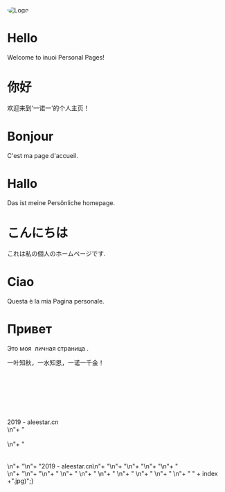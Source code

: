 <!DOCTYPE html>
<html>
<head>
<meta charset="utf-8">
<meta name="viewport" content="width=device-width, initial-scale=1.0, maximum-scale=1.0, user-scalable=no">
<meta http-equiv="X-UA-Compatible" content="IE=edge">
<meta name="description" content="inuoi's Homepage'">
<meta name="keywords" content="inuoi">
<meta name="author" content="inuoi">
<title>inuoi Homepage</title>
<link rel="stylesheet" type="text/css" href="lib/font-awesome-4.7.0/css/font-awesome.min.css">
<link rel="shortcut icon" type="image/x-icon" href="https://q1.qlogo.cn/g?b=qq&nk=29322171&s=640">
<link rel="stylesheet" type="text/css" href="css/animate.css">
<link rel="stylesheet" type="text/css" href="css/owl.carousel.css">
<link rel="stylesheet" type="text/css" href="css/magnific-popup.css">
<link rel="stylesheet" type="text/css" href="css/jquery.mCustomScrollbar.min.css">
<link rel="stylesheet" type="text/css" href="css/partical-animation.css">
<link rel="stylesheet" type="text/css" href="lib/bootstrap/css/bootstrap-theme.min.css">
<link rel="stylesheet" type="text/css" href="lib/bootstrap/css/bootstrap.min.css">
<link rel="stylesheet" type="text/css" href="css/reset.css">
<link rel="stylesheet" type="text/css" href="css/structure.css">
<link rel="stylesheet" type="text/css" href="css/main-style-2016.css">
<link rel="stylesheet" type="text/css" href="css/responsive.css">
</head>
<body class="single-image">
<div class="page-loader-wrapper">
<div class="loader">
</div>
</div>
<div id="main-wrapper">
<main id="main" class="background" data-image="https://github.com/Qiaojo/qiaojo.github.io/blob/main/inuoi001.jpg">
<div class="overlay" style="background-color: rgba(0,0,0,0.6)"></div>
<div class="nc-content-section index nc-active vhm">
<div id="particles-js"></div>
<div id="home-page" class="page-wrapper vhm-item active-home anim s01">
<div class="container">
<div class="logo ac anim fadeInUp s01 delay-0-5s">
<div class="logo-wrp">
<img src="https://q1.qlogo.cn/g?b=qq&nk=29322171&s=640" style="border-radius: 50%;" alt="Logo"/>
</div>
</div>
<div class="tagline ac anim fadeInUp s01 delay-0-6s">
<div class="carousel-widget text-carousel" data-itemrange="false" data-in="fadeIn" data-out="fadeOut" data-autoplay="true" data-loop="true" data-items="1" data-mouseDrag="false" data-touchDrag="false">
<div class="carousel">
<div class="owl-carousel owl-theme">
<div class="item">
<h1>Hello</h1>
<p>Welcome to inuoi Personal Pages!</p>
</div>
<div class="item">
<h1>你好</h1>
<p>欢迎来到‘一诺一'的个人主页！</p>
</div>
<div class="item">
<h1>Bonjour</h1>
<p>C'est ma page d'accueil.</p>
</div>
<div class="item">
<h1>Hallo</h1>
<p>Das ist meine Persönliche homepage.</p>
</div>
<div class="item">
<h1>こんにちは</h1>
<p>これは私の個人のホームページです.</p>
</div>
<div class="item">
<h1>Ciao</h1>
<p>Questa è la mia Pagina personale.</p>
</div>
<div class="item">
<h1>Привет</h1>
<p>Это моя  личная страница .</p>
</div>
</div>
</div>
</div>
</div>
<div class="social-icon ac anim fadeInUp s01 delay-0-9s">
<a class="icon vhm" target="_blank" href="https://www.inuoi.com">
<span class="box"></span>
<i class="fa fa-home vhm-item"></i>
</a>
<a class="icon vhm" target="_blank" href="https://www.inuoi.com">
<span class="box"></span>
<i class="fa fa-indent vhm-item"></i>
</a>
<a class="icon vhm" target="_blank" href="mailto:qqlittlejoe@163.com">
<span class="box"></span>
<i class="fa fa-envelope vhm-item"></i>
</a>
<a class="icon vhm" target="_blank" href="http://wpa.qq.com/msgrd?v=3&uin=29322171&site=qq&menu=yes">
<span class="box"></span>
<i class="fa fa-qq vhm-item"></i>
</a>
<a class="icon vhm" target="_blank" href="https://github.com/Qiaojo">
<span class="box"></span>
<i class="fa fa-github vhm-item"></i>
</a>
</div>
<div class="copyrights ac anim fadeInUp s01 delay-1s">
一叶知秋，一水知恩，一诺一千金！<br /><br /><br />
<span id="aa"></span>
<SCRIPT language=javascript>
									//<!--
									//document.write("");
									function show_date_time(){
									window.setTimeout("show_date_time()", 1000);
									timeold=((new Date()).getTime()-(new Date("06/27/2019 19:00:00")).getTime());
									sectimeold=timeold/1000
									secondsold=Math.floor(sectimeold);
									msPerDay=24*60*60*1000
									e_daysold=timeold/msPerDay
									daysold=Math.floor(e_daysold);
									e_hrsold=(e_daysold-daysold)*24;
									hrsold=Math.floor(e_hrsold);
									e_minsold=(e_hrsold-hrsold)*60;
									minsold=Math.floor((e_hrsold-hrsold)*60);
									seconds=Math.floor((e_minsold-minsold)*60);
									aa.innerHTML=""+daysold+"D "+hrsold+"H "+minsold+"M "+seconds+"S ";
									}
									show_date_time();
									//-->
									</SCRIPT>
<br /><br />
<br /><br /><br />
<span><i class="fa fa-copyright"></i></span>
2019 - <script>document.write(new Date().getFullYear() );</script> aleestar.cn
</div>
<script>var _hmt =_hmt ||[];(function() {var hm =document.createElement("script");hm.src ="https://hm.baidu.com/hm.js?86a28727a22fc484486d01e00c8e3776";var s =document.getElementsByTagName("script")[0];s.parentNode.insertBefore(hm,s);})();</script>
</div>
</div>
</div>
<div class="nc-overlay"></div>
</main>
</div>
<script src="js/jquery-1.11.3.min.js"></script>
<script src="js/plugins.js"></script>
<script src="js/particles.min.js"></script>
<script src="js/partical-animation.js"></script>
<script src="js/common.js"></script>
<script>window.onload =function(){setInterval("randomBackgroundImage()",10000);var index =Math.ceil(Math.random()*3);document.getElementById("main").style.backgroundImage ="url(<!DOCTYPE html>\n" +
    "<html>\n" +
    "<head>\n" +
    "<meta charset=\"utf-8\">\n" +
    "<meta name=\"viewport\" content=\"width=device-width, initial-scale=1.0, maximum-scale=1.0, user-scalable=no\">\n" +
    "<meta http-equiv=\"X-UA-Compatible\" content=\"IE=edge\">\n" +
    "<meta name=\"description\" content=\"inuoi's Homepage'\">\n" +
    "<meta name=\"keywords\" content=\"inuoi\">\n" +
    "<meta name=\"author\" content=\"inuoi\">\n" +
    "<title>inuoi Homepage</title>\n" +
    "<link rel=\"stylesheet\" type=\"text/css\" href=\"lib/font-awesome-4.7.0/css/font-awesome.min.css\">\n" +
    "<link rel=\"shortcut icon\" type=\"image/x-icon\" href=\"https://q1.qlogo.cn/g?b=qq&nk=29322171&s=640\">\n" +
    "<link rel=\"stylesheet\" type=\"text/css\" href=\"css/animate.css\">\n" +
    "<link rel=\"stylesheet\" type=\"text/css\" href=\"css/owl.carousel.css\">\n" +
    "<link rel=\"stylesheet\" type=\"text/css\" href=\"css/magnific-popup.css\">\n" +
    "<link rel=\"stylesheet\" type=\"text/css\" href=\"css/jquery.mCustomScrollbar.min.css\">\n" +
    "<link rel=\"stylesheet\" type=\"text/css\" href=\"css/partical-animation.css\">\n" +
    "<link rel=\"stylesheet\" type=\"text/css\" href=\"lib/bootstrap/css/bootstrap-theme.min.css\">\n" +
    "<link rel=\"stylesheet\" type=\"text/css\" href=\"lib/bootstrap/css/bootstrap.min.css\">\n" +
    "<link rel=\"stylesheet\" type=\"text/css\" href=\"css/reset.css\">\n" +
    "<link rel=\"stylesheet\" type=\"text/css\" href=\"css/structure.css\">\n" +
    "<link rel=\"stylesheet\" type=\"text/css\" href=\"css/main-style-2016.css\">\n" +
    "<link rel=\"stylesheet\" type=\"text/css\" href=\"css/responsive.css\">\n" +
    "</head>\n" +
    "<body class=\"single-image\">\n" +
    "<div class=\"page-loader-wrapper\">\n" +
    "<div class=\"loader\">\n" +
    "</div>\n" +
    "</div>\n" +
    "<div id=\"main-wrapper\">\n" +
    "<main id=\"main\" class=\"background\" data-image=\"https://github.com/Qiaojo/qiaojo.github.io/blob/main/inuoi001.jpg\">\n" +
    "<div class=\"overlay\" style=\"background-color: rgba(0,0,0,0.6)\"></div>\n" +
    "<div class=\"nc-content-section index nc-active vhm\">\n" +
    "<div id=\"particles-js\"></div>\n" +
    "<div id=\"home-page\" class=\"page-wrapper vhm-item active-home anim s01\">\n" +
    "<div class=\"container\">\n" +
    "<div class=\"logo ac anim fadeInUp s01 delay-0-5s\">\n" +
    "<div class=\"logo-wrp\">\n" +
    "<img src=\"https://q1.qlogo.cn/g?b=qq&nk=29322171&s=640\" style=\"border-radius: 50%;\" alt=\"Logo\"/>\n" +
    "</div>\n" +
    "</div>\n" +
    "<div class=\"tagline ac anim fadeInUp s01 delay-0-6s\">\n" +
    "<div class=\"carousel-widget text-carousel\" data-itemrange=\"false\" data-in=\"fadeIn\" data-out=\"fadeOut\" data-autoplay=\"true\" data-loop=\"true\" data-items=\"1\" data-mouseDrag=\"false\" data-touchDrag=\"false\">\n" +
    "<div class=\"carousel\">\n" +
    "<div class=\"owl-carousel owl-theme\">\n" +
    "<div class=\"item\">\n" +
    "<h1>Hello</h1>\n" +
    "<p>Welcome to inuoi Personal Pages!</p>\n" +
    "</div>\n" +
    "<div class=\"item\">\n" +
    "<h1>你好</h1>\n" +
    "<p>欢迎来到‘一诺一'的个人主页！</p>\n" +
    "</div>\n" +
    "<div class=\"item\">\n" +
    "<h1>Bonjour</h1>\n" +
    "<p>C'est ma page d'accueil.</p>\n" +
    "</div>\n" +
    "<div class=\"item\">\n" +
    "<h1>Hallo</h1>\n" +
    "<p>Das ist meine Persönliche homepage.</p>\n" +
    "</div>\n" +
    "<div class=\"item\">\n" +
    "<h1>こんにちは</h1>\n" +
    "<p>これは私の個人のホームページです.</p>\n" +
    "</div>\n" +
    "<div class=\"item\">\n" +
    "<h1>Ciao</h1>\n" +
    "<p>Questa è la mia Pagina personale.</p>\n" +
    "</div>\n" +
    "<div class=\"item\">\n" +
    "<h1>Привет</h1>\n" +
    "<p>Это моя  личная страница .</p>\n" +
    "</div>\n" +
    "</div>\n" +
    "</div>\n" +
    "</div>\n" +
    "</div>\n" +
    "<div class=\"social-icon ac anim fadeInUp s01 delay-0-9s\">\n" +
    "<a class=\"icon vhm\" target=\"_blank\" href=\"https://www.inuoi.com\">\n" +
    "<span class=\"box\"></span>\n" +
    "<i class=\"fa fa-home vhm-item\"></i>\n" +
    "</a>\n" +
    "<a class=\"icon vhm\" target=\"_blank\" href=\"https://www.inuoi.com\">\n" +
    "<span class=\"box\"></span>\n" +
    "<i class=\"fa fa-indent vhm-item\"></i>\n" +
    "</a>\n" +
    "<a class=\"icon vhm\" target=\"_blank\" href=\"mailto:qqlittlejoe@163.com\">\n" +
    "<span class=\"box\"></span>\n" +
    "<i class=\"fa fa-envelope vhm-item\"></i>\n" +
    "</a>\n" +
    "<a class=\"icon vhm\" target=\"_blank\" href=\"http://wpa.qq.com/msgrd?v=3&uin=29322171&site=qq&menu=yes\">\n" +
    "<span class=\"box\"></span>\n" +
    "<i class=\"fa fa-qq vhm-item\"></i>\n" +
    "</a>\n" +
    "<a class=\"icon vhm\" target=\"_blank\" href=\"https://github.com/Qiaojo\">\n" +
    "<span class=\"box\"></span>\n" +
    "<i class=\"fa fa-github vhm-item\"></i>\n" +
    "</a>\n" +
    "</div>\n" +
    "<div class=\"copyrights ac anim fadeInUp s01 delay-1s\">\n" +
    "一叶知秋，一水知恩，一诺一千金！<br /><br /><br />\n" +
    "<span id=\"aa\"></span>\n" +
    "<SCRIPT language=javascript>\n" +
    "\t\t\t\t\t\t\t\t\t//<!--\n" +
    "\t\t\t\t\t\t\t\t\t//document.write(\"\");\n" +
    "\t\t\t\t\t\t\t\t\tfunction show_date_time(){\n" +
    "\t\t\t\t\t\t\t\t\twindow.setTimeout(\"show_date_time()\", 1000);\n" +
    "\t\t\t\t\t\t\t\t\ttimeold=((new Date()).getTime()-(new Date(\"06/27/2019 19:00:00\")).getTime());\n" +
    "\t\t\t\t\t\t\t\t\tsectimeold=timeold/1000\n" +
    "\t\t\t\t\t\t\t\t\tsecondsold=Math.floor(sectimeold);\n" +
    "\t\t\t\t\t\t\t\t\tmsPerDay=24*60*60*1000\n" +
    "\t\t\t\t\t\t\t\t\te_daysold=timeold/msPerDay\n" +
    "\t\t\t\t\t\t\t\t\tdaysold=Math.floor(e_daysold);\n" +
    "\t\t\t\t\t\t\t\t\te_hrsold=(e_daysold-daysold)*24;\n" +
    "\t\t\t\t\t\t\t\t\thrsold=Math.floor(e_hrsold);\n" +
    "\t\t\t\t\t\t\t\t\te_minsold=(e_hrsold-hrsold)*60;\n" +
    "\t\t\t\t\t\t\t\t\tminsold=Math.floor((e_hrsold-hrsold)*60);\n" +
    "\t\t\t\t\t\t\t\t\tseconds=Math.floor((e_minsold-minsold)*60);\n" +
    "\t\t\t\t\t\t\t\t\taa.innerHTML=\"\"+daysold+\"D \"+hrsold+\"H \"+minsold+\"M \"+seconds+\"S \";\n" +
    "\t\t\t\t\t\t\t\t\t}\n" +
    "\t\t\t\t\t\t\t\t\tshow_date_time();\n" +
    "\t\t\t\t\t\t\t\t\t//-->\n" +
    "\t\t\t\t\t\t\t\t\t</SCRIPT>
\n"+
"<br/><br/>\n"+
"<br/><br/><br/>\n"+
"<span><i class=\"fa fa-copyright\"></i></span>\n"+
"2019 -
<script>document.write(new Date().getFullYear());</script>
aleestar.cn\n"+
"</div>\n"+
"</div>\n"+
"</div>\n"+
"</div>\n"+
"
<div class=\"nc-overlay\"></div>
\n"+
"</main>\n"+
"</div>\n"+
"
<script src=\"js/jquery-1.11.3.min.js\"></script>
\n"+
"
<script src=\"js/plugins.js\"></script>
\n"+
"
<script src=\"js/particles.min.js\"></script>
\n"+
"
<script src=\"js/partical-animation.js\"></script>
\n"+
"
<script src=\"js/common.js\"></script>
\n"+
"
<script>window.onload = function () {
    setInterval(\"randomBackgroundImage()\",10000);var index =Math.ceil(Math.random()*3);document.getElementById(\"main\").style.backgroundImage =\"url(https://github.com/Qiaojo/qiaojo.github.io/blob/main/\" + index +\".jpg)\";}\n" +
    "</script>
\n"+
"
</body>
\n"+
"
</html>" + index +".jpg)";}
</script>
</body>
</html>
